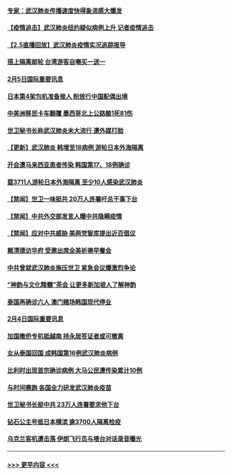 #### [专家：武汉肺炎传播速度快得象流感大爆发](../pages/prog202/a102770132.md?t=02060433) 
#### [【疫情追击】武汉肺炎纽约疑似病例上升 记者疫情追击](../pages/prog202/a102770000.md?t=02060433) 
#### [【2.5直播回放】武汉肺炎疫情实况追踪报导](../pages/prog202/a102769913.md?t=02060433) 
#### [搭上隔离邮轮 台湾游客自嘲买一送一](../pages/prog202/a102769845.md?t=02060433) 
#### [2月5日国际重要讯息](../pages/prog202/a102769821.md?t=02060433) 
#### [日本第4架包机准备接人 盼放行中国配偶出境](../pages/prog202/a102769765.md?t=02060433) 
#### [中美洲移民卡车翻覆 墨西哥北上公路酿1死81伤](../pages/prog202/a102769703.md?t=02060433) 
#### [世卫秘书长称武汉肺炎未大流行 遭外媒打脸](../pages/prog202/a102769679.md?t=02060433) 
#### [【更新】武汉肺炎 韩增至18病例 游轮日本外海隔离](../pages/prog202/a102758911.md?t=02060433) 
#### [开会遭马来西亚患者传染 韩国第17、18例确诊](../pages/prog202/a102769600.md?t=02060433) 
#### [载3711人游轮日本外海隔离 至少10人感染武汉肺炎](../pages/prog202/a102769538.md?t=02060433) 
#### [【禁闻】世卫一味挺共 20万人连署吁总干事下台](../pages/prog202/a102769445.md?t=02060433) 
#### [【禁闻】中共外交部发言人曝中共隐瞒疫情](../pages/prog202/a102769400.md?t=02060433) 
#### [【禁闻】应对中共威胁 美两党智库提出近百倡议](../pages/prog202/a102769357.md?t=02060433) 
#### [赖清德访华府  受邀出席全美祈祷早餐会](../pages/prog202/a102769350.md?t=02060433) 
#### [中共曾就武汉肺炎施压世卫 紧急会议爆激烈争论](../pages/prog202/a102769312.md?t=02060433) 
#### [“神韵与文化精髓”茶会 让更多新加坡人了解神韵](../pages/prog202/a102769286.md?t=02060433) 
#### [泰国再确诊六人 澳门赌场韩国现代停业](../pages/prog202/a102769239.md?t=02060433) 
#### [2月4日国际重要讯息](../pages/prog202/a102768884.md?t=02060433) 
#### [加国撤侨专机抵越南 持永居签证者或可撤离](../pages/prog202/a102768877.md?t=02060433) 
#### [女从泰国回国 成韩国第16例武汉肺炎病例](../pages/prog202/a102768669.md?t=02060433) 
#### [比利时出现首宗确诊病例 大马公民遭传染累计10例](../pages/prog202/a102768824.md?t=02060433) 
#### [与时间赛跑 各国全力研发武汉肺炎疫苗](../pages/prog202/a102768738.md?t=02060433) 
#### [世卫秘书长挺中共 23万人连署要求他下台](../pages/prog202/a102768717.md?t=02060433) 
#### [钻石公主号抵日本横滨 逾3700人隔离检疫](../pages/prog202/a102768714.md?t=02060433) 
#### [乌克兰客机遭击落 伊朗飞行员与塔台对话录音曝光](../pages/prog202/a102768645.md?t=02060433) 

----
#### [ >>> 更早内容 <<< ](../indexes/prog202-earlier.md)
